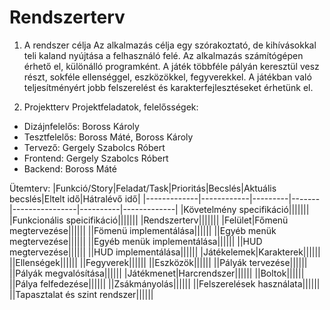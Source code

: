 # Rendszerterv

1. A rendszer célja
Az alkalmazás célja egy szórakoztató, de kihívásokkal teli kaland nyújtása a felhasználó felé.
Az alkalmazás számítógépen érhető el, különálló programként.
A játék többféle pályán keresztül vesz részt, sokféle ellenséggel, eszközökkel, fegyverekkel.
A játékban való teljesítményért jobb felszerelést és karakterfejlesztéseket érhetünk el.

2. Projektterv
Projektfeladatok, felelősségek:
* Dizájnfelelős: Boross Károly
* Tesztfelelős: Boross Máté, Boross Károly
* Tervező: Gergely Szabolcs Róbert
* Frontend: Gergely Szabolcs Róbert
* Backend: Boross Máté

Ütemterv:
|Funkció/Story|Feladat/Task|Prioritás|Becslés|Aktuális becslés|Eltelt idő|Hátralévő idő|
|-------------|------------|---------|-------|----------------|----------|-------------|
|Követelmény specifikáció|||||||
|Funkcionális speicifikáció|||||||
|Rendszerterv|||||||
|Felület|Főmenü megtervezése||||||
||Fömenü implementálása||||||
||Egyéb menük megtervezése||||||
||Egyéb menük implementálása||||||
||HUD megtervezése||||||
||HUD implementálása||||||
|Játékelemek|Karakterek||||||
||Ellenségek||||||
||Fegyverek||||||
||Eszközök||||||
||Pályák tervezése||||||
||Pályák megvalósítása||||||
|Játékmenet|Harcrendszer||||||
||Boltok||||||
||Pálya felfedezése||||||
||Zsákmányolás||||||
||Felszerelések használata||||||
||Tapasztalat és szint rendszer||||||